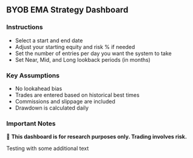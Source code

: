 ## BYOB EMA Strategy Dashboard

### Instructions

- Select a start and end date
- Adjust your starting equity and risk % if needed
- Set the number of entries per day you want the system to take
- Set Near, Mid, and Long lookback periods (in months)

### Key Assumptions

- No lookahead bias
- Trades are entered based on historical best times
- Commissions and slippage are included
- Drawdown is calculated daily

### Important Notes

🚨 **This dashboard is for research purposes only. Trading involves risk.**

Testing with some additional text

